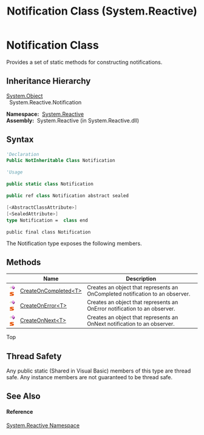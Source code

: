 ﻿---
title: Notification Class (System.Reactive)
TOCTitle: Notification Class
ms:assetid: T:System.Reactive.Notification
ms:mtpsurl: https://msdn.microsoft.com/en-us/library/system.reactive.notification(v=VS.103)
ms:contentKeyID: 36068400
ms.date: 06/28/2011
mtps_version: v=VS.103
f1_keywords:
- System.Reactive.Notification
dev_langs:
- CSharp
- JScript
- VB
- FSharp
- c++
---

# Notification Class

Provides a set of static methods for constructing notifications.

## Inheritance Hierarchy

[System.Object](https://msdn.microsoft.com/en-us/library/e5kfa45b)  
  System.Reactive.Notification  

**Namespace:**  [System.Reactive](hh229356\(v=vs.103\).md)  
**Assembly:**  System.Reactive (in System.Reactive.dll)

## Syntax

``` vb
'Declaration
Public NotInheritable Class Notification
```

``` vb
'Usage
```

``` csharp
public static class Notification
```

``` c++
public ref class Notification abstract sealed
```

``` fsharp
[<AbstractClassAttribute>]
[<SealedAttribute>]
type Notification =  class end
```

``` jscript
public final class Notification
```

The Notification type exposes the following members.

## Methods

<table>
<thead>
<tr class="header">
<th> </th>
<th>Name</th>
<th>Description</th>
</tr>
</thead>
<tbody>
<tr class="odd">
<td><img src="images\Hh303103.pubmethod(en-us,VS.103).gif" title="Public method" alt="Public method" /><img src="images\Hh244319.static(en-us,VS.103).gif" title="Static member" alt="Static member" /></td>
<td><a href="hh212137(v=vs.103).md">CreateOnCompleted&lt;T&gt;</a></td>
<td>Creates an object that represents an OnCompleted notification to an observer.</td>
</tr>
<tr class="even">
<td><img src="images\Hh303103.pubmethod(en-us,VS.103).gif" title="Public method" alt="Public method" /><img src="images\Hh244319.static(en-us,VS.103).gif" title="Static member" alt="Static member" /></td>
<td><a href="https://msdn.microsoft.com/en-us/library/m:system.reactive.notification.createonerror%60%601(system.exception)(v=VS.103)">CreateOnError&lt;T&gt;</a></td>
<td>Creates an object that represents an OnError notification to an observer.</td>
</tr>
<tr class="odd">
<td><img src="images\Hh303103.pubmethod(en-us,VS.103).gif" title="Public method" alt="Public method" /><img src="images\Hh244319.static(en-us,VS.103).gif" title="Static member" alt="Static member" /></td>
<td><a href="https://msdn.microsoft.com/en-us/library/m:system.reactive.notification.createonnext%60%601(%60%600)(v=VS.103)">CreateOnNext&lt;T&gt;</a></td>
<td>Creates an object that represents an OnNext notification to an observer.</td>
</tr>
</tbody>
</table>

Top

## Thread Safety

Any public static (Shared in Visual Basic) members of this type are thread safe. Any instance members are not guaranteed to be thread safe.

## See Also

#### Reference

[System.Reactive Namespace](hh229356\(v=vs.103\).md)

